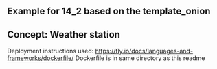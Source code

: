 ## Example for 14_2 based on the template_onion

## Concept: Weather station

Deployment instructions used: https://fly.io/docs/languages-and-frameworks/dockerfile/
Dockerfile is in same directory as this readme